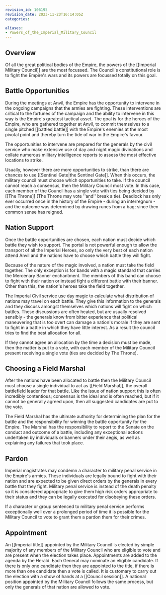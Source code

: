 ```yaml
---
revision_id: 106195
revision_date: 2023-11-23T16:14:05Z
categories:

aliases:
- Powers_of_the_Imperial_Military_Council
---
```


## Overview
Of all the great political bodies of the Empire, the powers of the [[Imperial Military Council]] are the most focussed. The Council's constitutional role is to fight the Empire's wars and its powers are focussed totally on this goal. 

## Battle Opportunities
During the meetings at Anvil, the Empire has the opportunity to intervene in the ongoing campaigns that the armies are fighting. These interventions are critical to the fortunes of the campaign and the ability to intervene in this way is the Empire's greatest tactical asset. The goal is for the heroes of the Empire, who are gathered together at Anvil, to commit themselves to a single pitched [[battles|battle]] with the Empire's enemies at the most pivotal point and thereby turn the tide of war in the Empire's favour.

The opportunities to intervene are prepared for the generals by the civil service who make extensive use of day and night magic divinations and collate numerous military intelligence reports to assess the most effective locations to strike.

Usually, however there are more opportunities to strike, than there are chances to use [[Sentinel Gate|the Sentinel Gate]]. When this occurs, the military council must choose which opportunities to take. If the council cannot reach a consensus, then the Military Council most vote. In this case, each member of the Council has a single vote with ties being decided by [[The Throne]] (The Throne may vote ''and'' break a tie). Deadlock has only ever occurred once in the history of the Empire - during an interregnum - and the outcome was determined by drawing runes from a bag; since then common sense has reigned.

## Nation Support
Once the battle opportunities are chosen, each nation must decide which battle they wish to support. The portal is not powerful enough to allow the transport of all the Imperial Heroes, so only the very best of each nation attend Anvil and the nations have to choose which battle they will fight.

Because of the nature of the magic involved, a nation must take the field together. The only exception is for bands with a magic standard that carries the Mercenary Banner enchantment. The members of this band can choose to fight with their nation or instead fight a different battle with their banner. Other than this, the nation's heroes take the field together.

The Imperial Civil service use day magic to calculate what distribution of nations may travel on each battle. They give this information to the generals and they discuss amongst themselves which nations will fight on which battles. These discussions are often heated, but are usually resolved sensibly - the generals know from bitter experience that political maneuvering that is too overt can damage a nation's morale if they are sent to fight in a battle in which they have little interest. As a result the council tries to find the best allocation for all.

If they cannot agree an allocation by the time a decision must be made, then the matter is put to a vote, with each member of the Military Council present receiving a single vote (ties are decided by The Throne).

## Choosing a Field Marshal
After the nations have been allocated to battle then the Military Council must choose a single individual to act as [[Field Marshal]], the overall battlefield leader for that battle. Like the issue of nation support this is often incredibly contentious; consensus is the ideal and is often reached, but if it cannot be generally agreed upon, then all suggested candidates are put to the vote.

The Field Marshal has the ultimate authority for determining the plan for the battle and the responsibility for winning the battle opportunity for the Empire. The Marshal has the responsibility to report to the Senate on the conduct and outcome of a battle, including any exceptional actions undertaken by individuals or banners under their aegis, as well as explaining any failures that took place.

## Pardon
Imperial magistrates may condemn a character to military penal service in the Empire's armies. These individuals are legally bound to fight with their nation and are expected to be given direct orders by the generals in every battle that they fight. Military penal service is instead of the death penalty so it is considered appropriate to give them high risk orders appropriate to their status and they can be legally executed for disobeying these orders.

If a character or group sentenced to military penal service performs exceptionally well over a prolonged period of time it is possible for the Military Council to vote to grant them a pardon them for their crimes.

## Appointment
An [[Imperial title]] appointed by the Military Council is elected by simple majority of any members of the Military Council who are eligible to vote and are present when the election takes place. Appointments are added to the agenda by the Herald. Each General may nominate an eligible candidate. If there is only one candidate then they are appointed to the title, if there is more than one candidate then a vote is called. It is customary to carry out the election with a show of hands at a [[Council session]]. A national position appointed by the Military Council follows the same process, but only the generals of that nation are allowed to vote.

